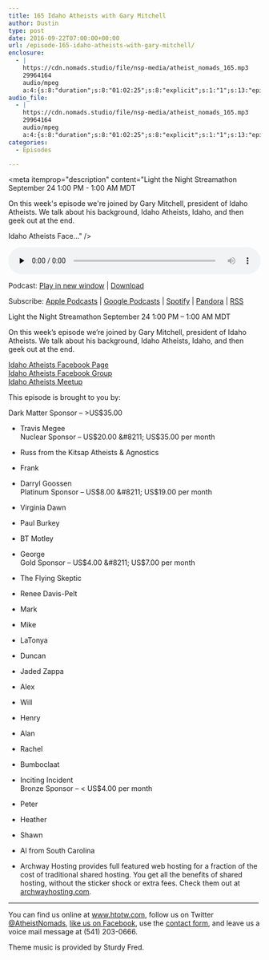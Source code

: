 ```yaml
---
title: 165 Idaho Atheists with Gary Mitchell
author: Dustin
type: post
date: 2016-09-22T07:00:00+00:00
url: /﻿episode-165-idaho-atheists-with-gary-mitchell/
enclosure:
  - |
    https://cdn.nomads.studio/file/nsp-media/atheist_nomads_165.mp3
    29964164
    audio/mpeg
    a:4:{s:8:"duration";s:8:"01:02:25";s:8:"explicit";s:1:"1";s:13:"episode_title";s:33:"Idaho Atheists with Gary Mitchell";s:10:"episode_no";s:3:"165";}
audio_file:
  - |
    https://cdn.nomads.studio/file/nsp-media/atheist_nomads_165.mp3
    29964164
    audio/mpeg
    a:4:{s:8:"duration";s:8:"01:02:25";s:8:"explicit";s:1:"1";s:13:"episode_title";s:33:"Idaho Atheists with Gary Mitchell";s:10:"episode_no";s:3:"165";}
categories:
  - Episodes

---
```

<div itemscope itemtype="http://schema.org/AudioObject">
  <meta itemprop="name" content="165 Idaho Atheists with Gary Mitchell" />
  
  <meta itemprop="uploadDate" content="2016-09-22T01:00:00-06:00" />
  
  <meta itemprop="encodingFormat" content="audio/mpeg" />
  
  <meta itemprop="duration" content="PT1H02M25S" />
  
  <meta itemprop="description" content="Light the Night Streamathon September 24 1:00 PM - 1:00 AM MDT

On this week's episode we're joined by Gary Mitchell, president of Idaho Atheists. We talk about his background, Idaho Atheists, Idaho, and then geek out at the end.

Idaho Atheists Face..." />
  
  <meta itemprop="contentUrl" content="https://dts.podtrac.com/redirect.mp3/cdn.nomads.studio/file/nsp-media/atheist_nomads_165.mp3" />
  
  <meta itemprop="contentSize" content="28.6" />
  </p> 
  
  <div class="powerpress_player" id="powerpress_player_8427">
    <audio class="wp-audio-shortcode" id="audio-5063-171" preload="none" style="width: 100%;" controls="controls"><source type="audio/mpeg" src="https://dts.podtrac.com/redirect.mp3/cdn.nomads.studio/file/nsp-media/atheist_nomads_165.mp3?_=171" /><a href="https://dts.podtrac.com/redirect.mp3/cdn.nomads.studio/file/nsp-media/atheist_nomads_165.mp3">https://dts.podtrac.com/redirect.mp3/cdn.nomads.studio/file/nsp-media/atheist_nomads_165.mp3</a></audio>
  </div>
</div>

<p class="powerpress_links powerpress_links_mp3">
  Podcast: <a href="https://dts.podtrac.com/redirect.mp3/cdn.nomads.studio/file/nsp-media/atheist_nomads_165.mp3" class="powerpress_link_pinw" target="_blank" title="Play in new window" onclick="return powerpress_pinw('https://htotw.com/?powerpress_pinw=5063-podcast');" rel="nofollow">Play in new window</a> | <a href="https://dts.podtrac.com/redirect.mp3/cdn.nomads.studio/file/nsp-media/atheist_nomads_165.mp3" class="powerpress_link_d" title="Download" rel="nofollow" download="atheist_nomads_165.mp3">Download</a>
</p>

<p class="powerpress_links powerpress_subscribe_links">
  Subscribe: <a href="https://podcasts.apple.com/us/podcast/humanists-take-on-the-world/id530050098?mt=2&ls=1" class="powerpress_link_subscribe powerpress_link_subscribe_itunes" target="_blank" title="Subscribe on Apple Podcasts" rel="nofollow">Apple Podcasts</a> | <a href="https://www.google.com/podcasts?feed=aHR0cDovL2F0aGVpc3Rub21hZHMubGlic3luLmNvbS9yc3M%3D" class="powerpress_link_subscribe powerpress_link_subscribe_googleplay" target="_blank" title="Subscribe on Google Podcasts" rel="nofollow">Google Podcasts</a> | <a href="https://open.spotify.com/show/3LzK2xZGike6Tc1GEMtMbr?si=LieN9SNuTpq96smuaUsH8A" class="powerpress_link_subscribe powerpress_link_subscribe_spotify" target="_blank" title="Subscribe on Spotify" rel="nofollow">Spotify</a> | <a href="https://www.pandora.com/podcast/atheist-nomads/PC:10122?corr=62071012&part=ug" class="powerpress_link_subscribe powerpress_link_subscribe_pandora" target="_blank" title="Subscribe on Pandora" rel="nofollow">Pandora</a> | <a href="https://htotw.com/feed/podcast/" class="powerpress_link_subscribe powerpress_link_subscribe_rss" target="_blank" title="Subscribe via RSS" rel="nofollow">RSS</a>
</p>

Light the Night Streamathon September 24 1:00 PM &#8211; 1:00 AM MDT

On this week&#8217;s episode we&#8217;re joined by Gary Mitchell, president of Idaho Atheists. We talk about his background, Idaho Atheists, Idaho, and then geek out at the end.

<a href="https://www.facebook.com/IdahoAtheists/" target="_blank" rel="noopener">Idaho Atheists Facebook Page</a>  
<a href="https://www.facebook.com/groups/IdahoAtheist/" target="_blank" rel="noopener">Idaho Atheists Facebook Group</a>  
<a href="https://www.meetup.com/Idaho-Atheists/" target="_blank" rel="noopener">Idaho Atheists Meetup</a>

This episode is brought to you by:

Dark Matter Sponsor &#8211; >US$35.00  
* Travis Megee  
Nuclear Sponsor &#8211; US$20.00 &#8211; US$35.00 per month  
* Russ from the Kitsap Atheists & Agnostics  
* Frank  
* Darryl Goossen  
Platinum Sponsor &#8211; US$8.00 &#8211; US$19.00 per month  
* Virginia Dawn  
* Paul Burkey  
* BT Motley  
* George  
Gold Sponsor &#8211; US$4.00 &#8211; US$7.00 per month  
* The Flying Skeptic  
* Renee Davis-Pelt  
* Mark  
* Mike  
* LaTonya  
* Duncan  
* Jaded Zappa  
* Alex  
* Will  
* Henry  
* Alan  
* Rachel  
* Bumboclaat  
* Inciting Incident  
Bronze Sponsor &#8211; < US$4.00 per month  
* Peter  
* Heather  
* Shawn  
* Al from South Carolina

* Archway Hosting provides full featured web hosting for a fraction of the cost of traditional shared hosting. You get all the benefits of shared hosting, without the sticker shock or extra fees. Check them out at <a href="http://archwayhosting.com/" target="_blank" rel="noopener">archwayhosting.com</a>.

<hr width="500" />

You can find us online at <a href="https://www.htotw.com/" target="_blank" rel="noopener">www.htotw.com</a>, follow us on Twitter <a href="https://htotw.com/twitter" target="_blank" rel="noopener">@AtheistNomads</a>, <a href="https://htotw.com/facebook" target="_blank" rel="noopener">like us on Facebook</a>, use the [contact form](https://htotw.com/contact), and leave us a voice mail message at (541) 203-0666.

Theme music is provided by Sturdy Fred.